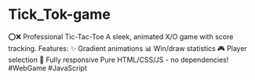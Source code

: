 # Tick_Tok-game
⭕❌ Professional Tic-Tac-Toe A sleek, animated X/O game with score tracking. Features: ✨ Gradient animations 📊 Win/draw statistics 🎮 Player selection 📱 Fully responsive  Pure HTML/CSS/JS - no dependencies!  #WebGame #JavaScript
